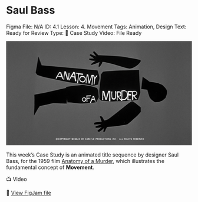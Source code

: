 # Saul Bass

Figma File: N/A
ID: 4.1
Lesson: 4. Movement
Tags: Animation, Design
Text: Ready for Review
Type: 🔎 Case Study
Video: File Ready

![anatomy.png](Saul%20Bass%20627db0e054b94b3289c3abe4493418cd/anatomy.png)

This week’s Case Study is an animated title sequence by designer Saul Bass, for the 1959 film [Anatomy of a Murder](https://www.artofthetitle.com/title/anatomy-of-a-murder/), which illustrates the fundamental concept of **Movement**. 

<aside>
📺 Video

</aside>

🔗 [View FigJam file](https://www.figma.com/file/42HC4EIEqPQ0iaJ1GghQUO/Saul-Bass?t=Uim2vRunRCeOHnHg-1)